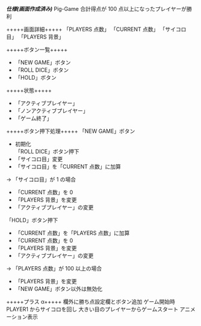**_仕様(画面作成済み)_**
Pig-Game
合計得点が 100 点以上になったプレイヤーが勝利

+++++画面詳細+++++
「PLAYERS 点数」
「CURRENT 点数」
「サイコロ目」
「PLAYERS 背景」

+++++ボタン一覧+++++

- 「NEW GAME」ボタン
- 「ROLL DICE」ボタン
- 「HOLD」ボタン

+++++状態+++++

- 「アクティブプレイヤー」
- 「ノンアクティブプレイヤー」
- 「ゲーム終了」

+++++ボタン押下処理+++++
「NEW GAME」ボタン

- 初期化  
  「ROLL DICE」ボタン押下
- 「サイコロ目」変更
- 「サイコロ目」を「CURRENT 点数」に加算

-> 「サイコロ目」が 1 の場合

- 「CURRENT 点数」を 0
- 「PLAYERS 背景」を変更
- 「アクティブプレイヤー」の変更

「HOLD」ボタン押下

- 「CURRENT 点数」を「PLAYERS 点数」に加算
- 「CURRENT 点数」を 0
- 「PLAYERS 背景」を変更
- 「アクティブプレイヤー」の変更

-> 「PLAYERS 点数」が 100 以上の場合

- 「PLAYERS 背景」を変更
- 「NEW GAME」ボタン以外は無効化

+++++プラス α+++++
欄外に勝ち点設定欄とボタン追加
ゲーム開始時
PLAYER1 からサイコロを回し
大きい目のプレイヤーからゲームスタート
アニメーション表示
